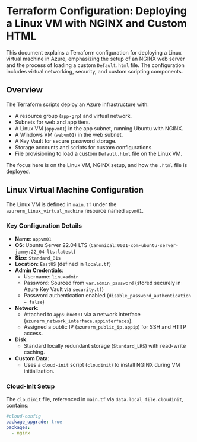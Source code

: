 # Terraform Configuration: Deploying a Linux VM with NGINX and Custom HTML

This document explains a Terraform configuration for deploying a Linux virtual machine in Azure, emphasizing the setup of an NGINX web server and the process of loading a custom `Default.html` file. The configuration includes virtual networking, security, and custom scripting components.

## Overview

The Terraform scripts deploy an Azure infrastructure with:
- A resource group (`app-grp`) and virtual network.
- Subnets for web and app tiers.
- A Linux VM (`appvm01`) in the app subnet, running Ubuntu with NGINX.
- A Windows VM (`webvm01`) in the web subnet.
- A Key Vault for secure password storage.
- Storage accounts and scripts for custom configurations.
- File provisioning to load a custom `Default.html` file on the Linux VM.

The focus here is on the Linux VM, NGINX setup, and how the `.html` file is deployed.

## Linux Virtual Machine Configuration

The Linux VM is defined in `main.tf` under the `azurerm_linux_virtual_machine` resource named `apvm01`.

### Key Configuration Details
- **Name**: `appvm01`
- **OS**: Ubuntu Server 22.04 LTS (`Canonical:0001-com-ubuntu-server-jammy:22_04-lts:latest`)
- **Size**: `Standard_B1s`
- **Location**: `EastUS` (defined in `locals.tf`)
- **Admin Credentials**:
  - Username: `linuxadmin`
  - Password: Sourced from `var.admin_password` (stored securely in Azure Key Vault via `security.tf`)
  - Password authentication enabled (`disable_password_authentication = false`)
- **Network**:
  - Attached to `appsubnet01` via a network interface (`azurerm_network_interface.appinterfaces`).
  - Assigned a public IP (`azurerm_public_ip.appip`) for SSH and HTTP access.
- **Disk**:
  - Standard locally redundant storage (`Standard_LRS`) with read-write caching.
- **Custom Data**:
  - Uses a `cloud-init` script (`cloudinit`) to install NGINX during VM initialization.

### Cloud-Init Setup
The `cloudinit` file, referenced in `main.tf` via `data.local_file.cloudinit`, contains:

```yaml
#cloud-config
package_upgrade: true
packages:
  - nginx